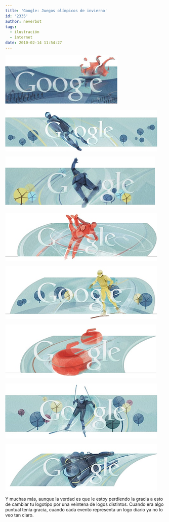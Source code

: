 ```yaml
---
title: 'Google: Juegos olímpicos de invierno'
id: '2335'
author: neverbot
tags:
  - ilustración
  - internet
date: 2010-02-14 11:54:27
---
```


![201002162035.jpg](./google-juegos-olimpicos-de-invierno/201002162035.jpg)

![201002162034.jpg](./google-juegos-olimpicos-de-invierno/201002162034.jpg)

![201002162034.jpg](./google-juegos-olimpicos-de-invierno/2010021620341.jpg)

[![201002141153.jpg](./google-juegos-olimpicos-de-invierno/201002141153.jpg)](http://www.google.com/search?q=Vancouver+2010&ct=olympics10-prsskating-hp&oi=ddle)

![201002151954.jpg](./google-juegos-olimpicos-de-invierno/201002151954.jpg)

![201002162019.jpg](./google-juegos-olimpicos-de-invierno/201002162019.jpg)

![201002181356.jpg](./google-juegos-olimpicos-de-invierno/2010021813561.jpg)

![201002181356.jpg](./google-juegos-olimpicos-de-invierno/201002181356.jpg)  

Y muchas más, aunque la verdad es que le estoy perdiendo la gracia a esto de cambiar tu logotipo por una veintena de logos distintos. Cuando era algo puntual tenía gracia, cuando cada evento representa un logo diario ya no lo veo tan claro.